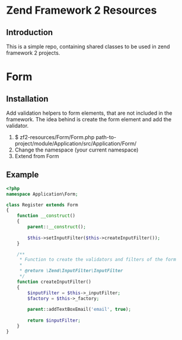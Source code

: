 Zend Framework 2 Resources
==========================

Introduction
------------
This is a simple repo, containing shared classes to be used in zend framework 2 projects. 


Form
====

Installation
------------

Add validation helpers to form elements, that are not included in the framework. 
The idea behind is create the form element and add the validator.

1. $ zf2-resources/Form/Form.php path-to-project/module/Application/src/Application/Form/
1. Change the namespace (your current namespace)
2. Extend from Form


Example
-------

```php
<?php
namespace Application\Form;

class Register extends Form 
{
	function __construct()
	{
		parent::__construct();
		
		$this->setInputFilter($this->createInputFilter());
	}

	/**
	 * Function to create the validators and filters of the form
	 * 
	 * @return \Zend\InputFilter\InputFilter
	 */
	function createInputFilter()
	{
		$inputFilter = $this->_inputFilter;
		$factory = $this->_factory;
		
		parent::addTextBoxEmail('email', true);
		
		return $inputFilter;
	}
}
```

